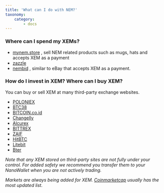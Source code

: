 ```yaml
---
title: 'What can I do with NEM?'
taxonomy:
    category:
        - docs
---
```


### Where can I spend my XEMs? 
* [mynem.store](http://mynem.store) , sell NEM related products such as mugs, hats and accepts XEM as a payment
* [zazzle](https://www.zazzle.com.au/kurinoya) 
* [nembid](www.nembid.xyz) , similar to eBay that accepts XEM as a payment.

### How do I invest in XEM? Where can I buy XEM?

You can buy or sell XEM at many third-party exchange websites.

* [POLONIEX](https://poloniex.com/)
* [BTC38](http://www.btc38.com/trade_en.html)
* [BITCOIN.co.id](https://www.bitcoin.co.id/)
* [Changelly](https://changelly.com/)
* [Alcurex](https://alcurex.com/#BLC-BTC)
* [BITTREX](https://bittrex.com/)
* [ZAIF](https://zaif.jp/?lang=en)
* [HitBTC](https://hitbtc.com/)
* [Litebit](https://www.litebit.eu/en)
* [Bter](https://bter.com/)

_Note that any XEM stored on third-party sites are not fully under your control. For added safety we recommend you transfer them to your NanoWallet when you are not actively trading._

_Markets are always being added for XEM. [Coinmarketcap](https://coinmarketcap.com/currencies/nem/#markets) usually has the most updated list._